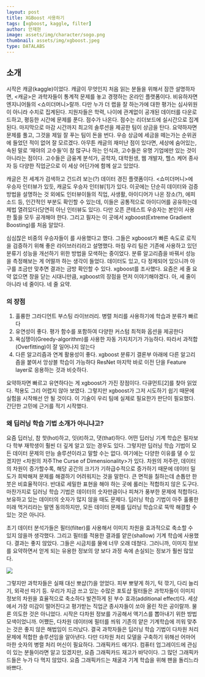 ```yaml
---
layout: post
title: XGBoost 사용하기
tags: [xgboost, kaggle, filter]
author: 안재현
image: assets/img/character/sogo.png 
thumbnail: assets/img/xgboost.jpeg
type: DATALABS
---
```


## **소개**

시작은 캐글(kaggle)이었다. 캐글이 무엇인지 처음 읽는 분들을 위해서 잠깐 설명하자면, <캐글>은 과학자들이 통계적 문제를 놓고 경쟁하는 온라인 플랫폼이다. 비유하자면 엔지니어들의 <쇼미더머니>랄까. 다만 누가 더 랩을 잘 하는가에 대한 평가는 심사위원이 아니라 수치로 집계된다. 지원자들은 학력, 나이에 관계없이 공개된 데이터를 다운로드하고, 평등한 시간에 문제를 푼다. 점수가 나온다. 점수는 리더보드에 실시간으로 집계된다. 마지막으로 마감 시간까지 최고의 솔루션을 제공한 팀이 상금을 탄다. 요약하자면 문제를 풀고, 그것을 제일 잘 푸는 팀이 돈을 번다. 우승 상금에 세금을 떼는가는 순위권에 들었던 적이 없어 잘 모르겠다. 아무튼 캐글의 재미난 점이 있다면, 세상에 숨어있는, 속된 말로 ‘재야의 고수들’이 참 많구나 하는 인식과, 고수들은 유명 기업에만 있는 것이 아니라는 점이다. 고수들은 금융계 분석가, 공학자, 대학원생, 웹 개발자, 헬스 케어 종사자 등 다양한 직업군으로 이 세상 어딘가에 함께 살고 있었다.

캐글은 전 세계가 검색하고 건드려 보는(?) 데이터 경진 플랫폼이다. <쇼미더머니>에 우승자 인터뷰가 있듯, 캐글도 우승자 인터뷰[1]가 있다. 이곳에는 단순히 데이터와 검증 방법을 설명하는 것 외에도 인터뷰이들의 직업, 사생활, 아이디어가 나온 장소(?), 에피소드 등, 인간적인 부분도 확인할 수 있는데, 이들은 공통적으로 아이디어를 공유하는데 제법 열려있다(당연히 아닌 인터뷰도 있다). 다만 오픈 콘테스트 우승자는 본인이 사용한 툴을 모두 공개해야 한다. 그리고 필자는 이 곳에서 xgboost(Extreme Gradient Boosting)를 처음 알았다.

심심찮은 비중의 우승자들이 <xgboost>를 사용했다고 했다. 그들은 xgboost가 빠른 속도로 로직을 검증하기 위해 좋은 라이브러리라고 설명했다. 마침 우리 팀은 기존에 사용하고 있던 분류기 성능을 개선하기 위한 방법을 모색하는 중이었다. 분류 알고리즘을 바꿔서 성능을 측정해보는 게 어떨까 하는 생각이 들었다. 데이터도 있고, 다 정제되어 있으니까 아구를 조금만 맞추면 결과는 금방 확인할 수 있다. xgboost를 조사했다. 요즘은 세 줄 요약 없으면 창을 닫는 시대니만큼, xgboost의 장점을 먼저 이야기해야겠다. 아, 세 줄이 아니라 네 줄이다. 네 줄 요약.

### **<xgboost>의 장점**

  1. 훌륭한 그라디언트 부스팅 라이브러리. 병렬 처리를 사용하기에 학습과 분류가 빠르다
  2. 유연성이 좋다. 평가 함수를 포함하여 다양한 커스텀 최적화 옵션을 제공한다
  3. 욕심쟁이(Greedy-algorithm)를 사용한 자동 가지치기가 가능하다. 따라서 과적합(Overfitting)이 잘 일어나지 않는다
  4. 다른 알고리즘과 연계 활용성이 좋다. xgboost 분류기 결론부 아래에 다른 알고리즘을 붙여서 앙상블 학습이 가능하다 ResNet 마지막 바로 이전 단을 Feature layer로 응용하는 것과 비슷하다.

요약하자면 빠르고 유연하다는 게 xgboost가 가진 장점이다. 다큐먼트[2]를 찾아 읽었다. 적용도 그리 어렵지 않아 보였다. 그렇지만 xgboost가 그저 시도하기 쉽기 때문에 실험을 시작해선 안 될 것이다. 이 기술이 우리 팀에 실제로 필요한가 판단이 필요했다. 간단한 고민에 근거를 적기 시작했다.

### **왜 딥러닝 학습 기법 소개가 아니냐고?**

요즘 딥러닝, 참 핫(hot)하고, 잇(it)하고, 댓(that)하다. 어떤 딥러닝 기계 학습은 필자보다 학부 재학생이 훨씬 더 깊게 알고 있는 경우도 있다. 그렇지만 딥러닝 학습 기법이 모든 데이터 문제의 만능 솔루션이라고 말할 수는 없다. 여기에는 다양한 이유를 댈 수 있겠지만 <차원의 저주The Curse of Dimensionality>가 있다. 차원의 저주란, 데이터의 차원이 증가할수록, 해당 공간의 크기가 기하급수적으로 증가하기 때문에 데이터 밀도가 희박해져 문제를 해결하기 어려워지는 것을 말한다. 큰 면적을 칠하는데 손톱만 한 붓은 비효율적이다. 반대로 세밀한 표현을 해야 하는 곳에 롤러는 적합하지 않은 도구다. 마찬가지로 딥러닝 학습 기법은 데이터의 숫자만큼이나 피쳐가 풍부한 문제에 적합하다. 보유하고 있는 데이터의 숫자가 많지 않을 때도 문제다. 딥러닝 학습 기법이 아주 훌륭한 미래 먹거리라는 말엔 동의하지만, 모든 데이터 문제를 딥러닝 학습으로 뚝딱 해결할 수 있는 것은 아니다.

초기 데이터 분석가들은 필터(filter)를 사용해서 이미지 차원을 효과적으로 축소할 수 있지 않을까 생각했다. 그리고 필터를 적용한 결과를 얕은(shallow) 기계 학습에 사용했다. 결과는 좋지 않았다. 그들은 시금치를 물에 너무 오래 데쳤다. 그러니까, 이미지 정보를 요약하면서 얻게 되는 유용한 정보의 양 보다 과정 속에 손실되는 정보가 훨씬 많았다.

![](https://t1.daumcdn.net/thumb/R1280x0/?fname=http%3A//t1.daumcdn.net/brunch/service/user/i7B/image/9KdUnbFHdhdYyNTBHLfPndnkna0.jpg)

그렇지만 과학자들은 실패 대신 뽀샵(?)을 얻었다. 피부 뽀얗게 하기, 턱 깎기, 다리 늘리기, 외곽선 따기 등. 우리가 지금 쓰고 있는 수많은 포토샵 필터들은 과학자들이 이미지 정보의 차원을 효율적으로 축소하다 발견하게 된 부수 효과(additional effect)다. 세상에서 가장 미감이 떨어진다고 평가받는 직업군 종사자들이 쏘아 올린 작은 공이랄까. 물론 의도한 것은 아니었다. 시작은 다차원 정보를 가공해서 액기스를 뽑아내기 위한 방법 모색이었니까. 어쨌든, 다차원 데이터에 필터를 씌워 기존의 얕은 기계학습에 끼워 맞추는 것은 좋지 않은 해법임이 드러났다. 결국 과학자들은 딥러닝 학습 기법이 다차원 처리 문제에 적합한 솔루션임을 알아낸다. 다만 다차원 처리 모델을 구축하기 위해선 어마어마한 숫자의 병렬 처리 머신이 필요하다. 그래픽카드 얘기다. 컴퓨터 업그레이드에 관심이 있는 분들이라면 알고 있겠지만, 요즘 그래픽카드 재고가 바닥이다. 그 많던 그래픽카드들은 누가 다 먹지 않았다. 요즘 그래픽카드는 채굴과 기계 학습을 위해 팬을 돌리느라 바쁘다.